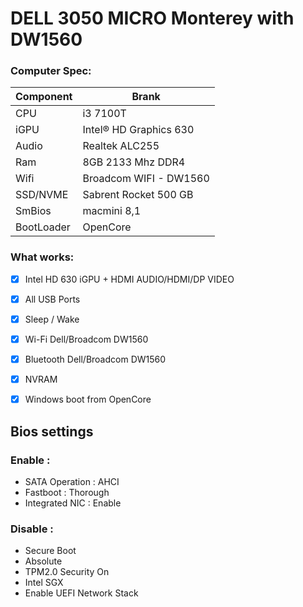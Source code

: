# DELL 3050 MICRO Monterey with DW1560 

### Computer Spec:

| Component        | Brank                              |
| ---------------- | ---------------------------------- |
| CPU              | i3 7100T        |
| iGPU             | Intel® HD Graphics 630         |    
| Audio            | Realtek ALC255            |
| Ram              | 8GB 2133 Mhz DDR4  |            |
| Wifi             | Broadcom WIFI - DW1560  |
| SSD/NVME         | Sabrent Rocket 500 GB                  
| SmBios          | macmini 8,1  |   
| BootLoader       | OpenCore                    


### What works:

- [x] Intel HD 630 iGPU + HDMI AUDIO/HDMI/DP VIDEO
- [x] All USB Ports 
- [x] Sleep / Wake
- [x] Wi-Fi Dell/Broadcom DW1560
- [x] Bluetooth Dell/Broadcom DW1560
- [x] NVRAM
- [x] Windows boot from OpenCore


## Bios settings
### Enable :
* SATA Operation : AHCI
* Fastboot : Thorough
* Integrated NIC : Enable


### Disable : 
* Secure Boot
* Absolute
* TPM2.0 Security On
* Intel SGX
* Enable UEFI Network Stack
